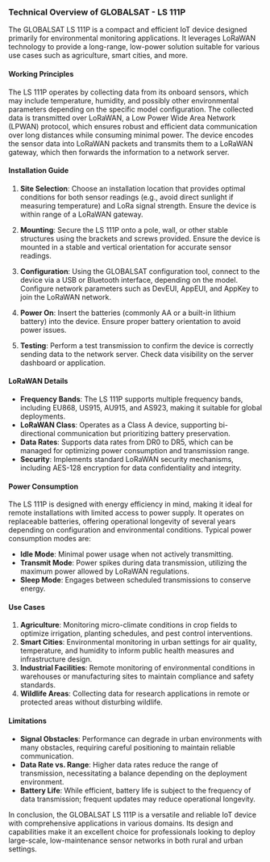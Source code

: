 ### Technical Overview of GLOBALSAT - LS 111P

The GLOBALSAT LS 111P is a compact and efficient IoT device designed primarily for environmental monitoring applications. It leverages LoRaWAN technology to provide a long-range, low-power solution suitable for various use cases such as agriculture, smart cities, and more.

#### Working Principles

The LS 111P operates by collecting data from its onboard sensors, which may include temperature, humidity, and possibly other environmental parameters depending on the specific model configuration. The collected data is transmitted over LoRaWAN, a Low Power Wide Area Network (LPWAN) protocol, which ensures robust and efficient data communication over long distances while consuming minimal power. The device encodes the sensor data into LoRaWAN packets and transmits them to a LoRaWAN gateway, which then forwards the information to a network server.

#### Installation Guide

1. **Site Selection**: Choose an installation location that provides optimal conditions for both sensor readings (e.g., avoid direct sunlight if measuring temperature) and LoRa signal strength. Ensure the device is within range of a LoRaWAN gateway.

2. **Mounting**: Secure the LS 111P onto a pole, wall, or other stable structures using the brackets and screws provided. Ensure the device is mounted in a stable and vertical orientation for accurate sensor readings.

3. **Configuration**: Using the GLOBALSAT configuration tool, connect to the device via a USB or Bluetooth interface, depending on the model. Configure network parameters such as DevEUI, AppEUI, and AppKey to join the LoRaWAN network.

4. **Power On**: Insert the batteries (commonly AA or a built-in lithium battery) into the device. Ensure proper battery orientation to avoid power issues.

5. **Testing**: Perform a test transmission to confirm the device is correctly sending data to the network server. Check data visibility on the server dashboard or application.

#### LoRaWAN Details

- **Frequency Bands**: The LS 111P supports multiple frequency bands, including EU868, US915, AU915, and AS923, making it suitable for global deployments.
- **LoRaWAN Class**: Operates as a Class A device, supporting bi-directional communication but prioritizing battery preservation.
- **Data Rates**: Supports data rates from DR0 to DR5, which can be managed for optimizing power consumption and transmission range.
- **Security**: Implements standard LoRaWAN security mechanisms, including AES-128 encryption for data confidentiality and integrity.

#### Power Consumption

The LS 111P is designed with energy efficiency in mind, making it ideal for remote installations with limited access to power supply. It operates on replaceable batteries, offering operational longevity of several years depending on configuration and environmental conditions. Typical power consumption modes are:

- **Idle Mode**: Minimal power usage when not actively transmitting.
- **Transmit Mode**: Power spikes during data transmission, utilizing the maximum power allowed by LoRaWAN regulations.
- **Sleep Mode**: Engages between scheduled transmissions to conserve energy.

#### Use Cases

1. **Agriculture**: Monitoring micro-climate conditions in crop fields to optimize irrigation, planting schedules, and pest control interventions.
2. **Smart Cities**: Environmental monitoring in urban settings for air quality, temperature, and humidity to inform public health measures and infrastructure design.
3. **Industrial Facilities**: Remote monitoring of environmental conditions in warehouses or manufacturing sites to maintain compliance and safety standards.
4. **Wildlife Areas**: Collecting data for research applications in remote or protected areas without disturbing wildlife.

#### Limitations

- **Signal Obstacles**: Performance can degrade in urban environments with many obstacles, requiring careful positioning to maintain reliable communication.
- **Data Rate vs. Range**: Higher data rates reduce the range of transmission, necessitating a balance depending on the deployment environment.
- **Battery Life**: While efficient, battery life is subject to the frequency of data transmission; frequent updates may reduce operational longevity.

In conclusion, the GLOBALSAT LS 111P is a versatile and reliable IoT device with comprehensive applications in various domains. Its design and capabilities make it an excellent choice for professionals looking to deploy large-scale, low-maintenance sensor networks in both rural and urban settings.